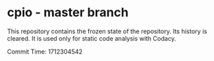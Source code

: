 # cpio - master branch

This repository contains the frozen state of the repository.
Its history is cleared. It is used only for static code
analysis with Codacy.

Commit Time: 1712304542